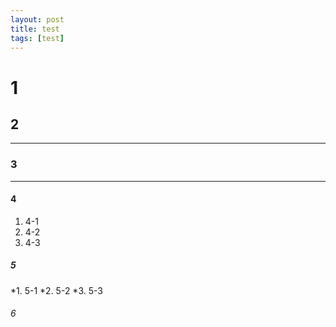 ```yaml
---
layout: post
title: test
tags: [test]
---
```


# 1

## 2
---

### 3
---

#### 4
1. 4-1
2. 4-2
3. 4-3

##### 5
*1. 5-1
*2. 5-2
*3. 5-3
###### 6
